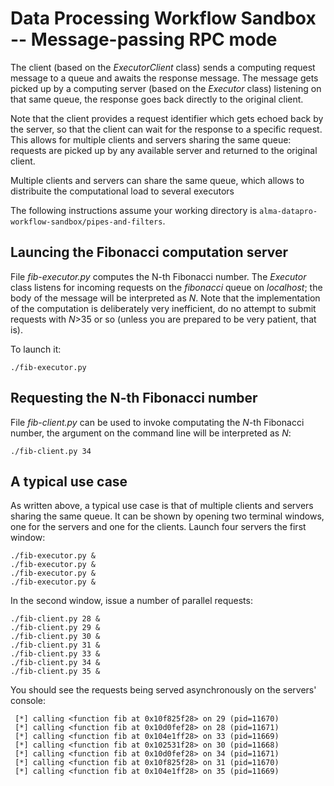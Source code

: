 # Data Processing Workflow Sandbox -- Message-passing RPC mode

The client (based on the _ExecutorClient_ class) sends a computing request message to a queue and awaits the response message. The message gets picked up by a computing server (based on the _Executor_ class) listening on that same queue, the response goes back directly to the original client.

Note that the client provides a request identifier which gets echoed back by the server, so that the client can wait for the response to a specific request. This allows for multiple clients and servers sharing the same queue: requests are picked up by any available server and returned to the original client. 

Multiple clients and servers can share the same queue, which allows to distribuite the computational load to several executors

The following instructions assume your working directory is `alma-datapro-workflow-sandbox/pipes-and-filters`.

## Launcing the Fibonacci computation server

File _fib-executor.py_ computes the N-th Fibonacci number. The _Executor_ class listens for incoming requests on the _fibonacci_ queue on _localhost_; the body of the message will be interpreted as _N_.
Note that the implementation of the computation is deliberately very inefficient, do no attempt to submit requests with _N_>35 or so (unless you are prepared to be very patient, that is).

To launch it:
```
./fib-executor.py
```

## Requesting the N-th Fibonacci number

File _fib-client.py_ can be used to invoke computating the _N_-th Fibonacci number, the argument on the command line will be interpreted as _N_:
```
./fib-client.py 34
```


## A typical use case

As written above, a typical use case is that of multiple clients and servers sharing the same queue. It can be shown by opening two terminal windows, one for the servers and one for the clients.
Launch four servers the first window:
```
./fib-executor.py & 
./fib-executor.py & 
./fib-executor.py & 
./fib-executor.py &
```
In the second window, issue a number of parallel requests:
```
./fib-client.py 28 & 
./fib-client.py 29 &
./fib-client.py 30 & 
./fib-client.py 31 & 
./fib-client.py 33 & 
./fib-client.py 34 & 
./fib-client.py 35 & 
```

You should see the requests being served asynchronously on the servers' console:

```
 [*] calling <function fib at 0x10f825f28> on 29 (pid=11670)
 [*] calling <function fib at 0x10d0fef28> on 28 (pid=11671)
 [*] calling <function fib at 0x104e1ff28> on 33 (pid=11669)
 [*] calling <function fib at 0x102531f28> on 30 (pid=11668)
 [*] calling <function fib at 0x10d0fef28> on 34 (pid=11671)
 [*] calling <function fib at 0x10f825f28> on 31 (pid=11670)
 [*] calling <function fib at 0x104e1ff28> on 35 (pid=11669)
```